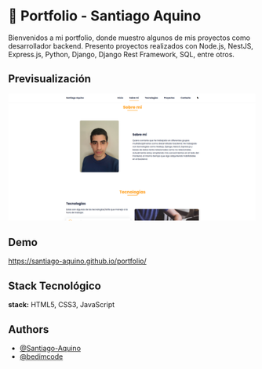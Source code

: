 
# 💼 Portfolio - Santiago Aquino

Bienvenidos a mi portfolio, donde muestro algunos de mis proyectos como desarrollador backend. Presento proyectos realizados con Node.js, NestJS, Express.js, Python, Django, Django Rest Framework, SQL, entre otros.


## Previsualización

![App Screenshot](./assets/img/portfolio.png)


## Demo

https://santiago-aquino.github.io/portfolio/


## Stack Tecnológico

**stack:** HTML5, CSS3, JavaScript

## Authors

- [@Santiago-Aquino](https://github.com/Santiago-Aquino)
- [@bedimcode](https://github.com/bedimcode)